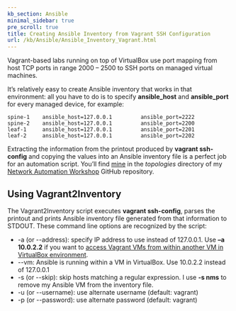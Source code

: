 ```yaml
---
kb_section: Ansible
minimal_sidebar: true
pre_scroll: true
title: Creating Ansible Inventory from Vagrant SSH Configuration
url: /kb/Ansible/Ansible_Inventory_Vagrant.html
---
```

Vagrant-based labs running on top of VirtualBox use port mapping from host TCP ports in range 2000 – 2500 to SSH ports on managed virtual machines.

It’s relatively easy to create Ansible inventory that works in that environment: all you have to do is to specify **ansible\_host** and **ansible\_port** for every managed device, for example:

```
spine-1    ansible_host=127.0.0.1         ansible_port=2222
spine-2    ansible_host=127.0.0.1         ansible_port=2200
leaf-1     ansible_host=127.0.0.1         ansible_port=2201
leaf-2     ansible_host=127.0.0.1         ansible_port=2202
```

Extracting the information from the printout produced by **vagrant ssh-config** and copying the values into an Ansible inventory file is a perfect job for an automation script. You’ll find [mine](https://github.com/ipspace/NetOpsWorkshop/tree/master/topologies/tools) in the *topologies* directory of my [Network Automation Workshop](https://github.com/ipspace/NetOpsWorkshop) GitHub repository.

Using Vagrant2Inventory
-----------------------

The Vagrant2Inventory script executes **vagrant ssh-config**, parses the printout and prints Ansible inventory file generated from that information to STDOUT. These command line options are recognized by the script:

-   -a (or --address): specify IP address to use instead of 127.0.0.1. Use **–a 10.0.2.2** if you want to [access Vagrant VMs from within another VM in VirtualBox environment](https://www.ipspace.net/kb/Ansible/Running_Ansible_Vagrant_VM.html).
-   --vm: Ansible is running within a VM in VirtualBox. Use 10.0.2.2 instead of 127.0.0.1
-   -s (or --skip): skip hosts matching a regular expression. I use **-s nms** to remove my Ansible VM from the inventory file.
-   -u (or --username): use alternate username (default: vagrant)
-   -p (or --password): use alternate password (default: vagrant)
